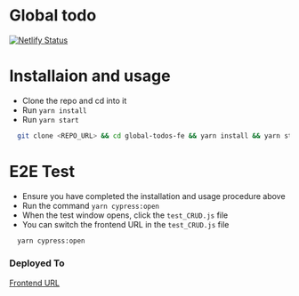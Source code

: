 # Global todo

[![Netlify Status](https://api.netlify.com/api/v1/badges/2473d68f-08b1-4c10-9983-587a2f21c061/deploy-status)](https://app.netlify.com/sites/global-todo/deploys)


# Installaion and usage
* Clone the repo and cd into it
* Run `yarn install`
* Run `yarn start`

```sh
  git clone <REPO_URL> && cd global-todos-fe && yarn install && yarn start
```

# E2E Test
* Ensure you have completed the installation and usage procedure above
* Run the command `yarn cypress:open`
* When the test window opens, click the `test_CRUD.js` file
* You can switch the frontend URL in the `test_CRUD.js` file

```sh
  yarn cypress:open
```


### Deployed To
[Frontend URL](https://global-todo.netlify.app/)
